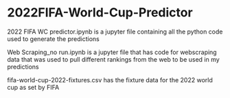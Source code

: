 # 2022FIFA-World-Cup-Predictor

2022 FIFA WC predictor.ipynb is a jupyter file containing all the python code used to generate the predictions

Web Scraping_no run.ipynb is a jupyter file that has code for webscraping data that was used to pull different rankings from the web to be used in my predictions 

fifa-world-cup-2022-fixtures.csv has the fixture data for the 2022 world cup as set by FIFA
